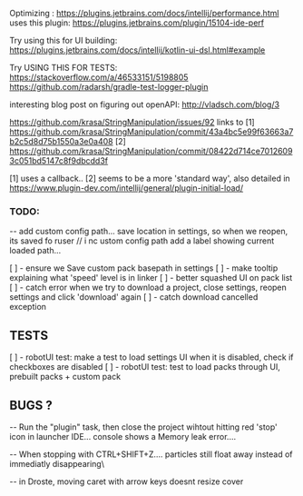 
Optimizing :
https://plugins.jetbrains.com/docs/intellij/performance.html
uses this plugin:
https://plugins.jetbrains.com/plugin/15104-ide-perf


Try using this for UI building:
https://plugins.jetbrains.com/docs/intellij/kotlin-ui-dsl.html#example

Try USING THIS FOR TESTS:
https://stackoverflow.com/a/46533151/5198805
https://github.com/radarsh/gradle-test-logger-plugin


interesting blog post on figuring out openAPI:
http://vladsch.com/blog/3

https://github.com/krasa/StringManipulation/issues/92
links to
[1] https://github.com/krasa/StringManipulation/commit/43a4bc5e99f63663a7b2c5d8d75b1550a3e0a408
[2] https://github.com/krasa/StringManipulation/commit/08422d714ce70126093c051bd5147c8f9dbcdd3f

[1] uses a callback..
[2] seems to be a more 'standard way', also detailed in
https://www.plugin-dev.com/intellij/general/plugin-initial-load/


### TODO:

-- add custom config path... save location in settings, so when we reopen, its saved fo ruser
// i nc ustom config path add a label showing current loaded path...

[ ] - ensure we Save custom pack basepath in settings
[ ] - make tooltip explaining what 'speed' level is in linker
[ ] - better squashed UI on pack list
[ ] - catch error when we try to download a project, close settings, reopen settings and click 'download' again
[ ] - catch download cancelled exception

## TESTS

[ ] - robotUI test: make a test to load settings UI when it is disabled, check if checkboxes are disabled
[ ] - robotUI test: test to load packs through UI, prebuilt packs + custom pack


## BUGS ?


-- Run the "plugin" task, then close the project wihtout hitting red 'stop' icon in launcher IDE...
console shows a Memory leak error....

-- When stopping with CTRL+SHIFT+Z.... particles still float away instead of immediatly disappearing\

-- in Droste, moving caret with arrow keys doesnt resize cover


